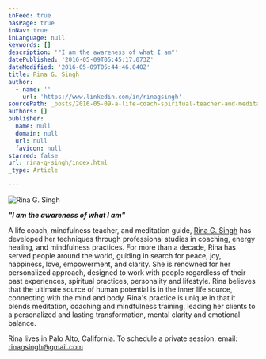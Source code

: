 ```yaml
---
inFeed: true
hasPage: true
inNav: true
inLanguage: null
keywords: []
description: '"I am the awareness of what I am"'
datePublished: '2016-05-09T05:45:17.073Z'
dateModified: '2016-05-09T05:44:46.040Z'
title: Rina G. Singh
author:
  - name: ''
    url: 'https://www.linkedin.com/in/rinagsingh'
sourcePath: _posts/2016-05-09-a-life-coach-spiritual-teacher-and-meditation-guide-rina.md
authors: []
publisher:
  name: null
  domain: null
  url: null
  favicon: null
starred: false
url: rina-g-singh/index.html
_type: Article

---
```

![Rina G. Singh](https://s3-us-west-2.amazonaws.com/the-grid-img/p/1bed85bda16c9beb360a0e2fe3516d038fc45867.jpg)

_**"I am the awareness of what I am"**_

A life coach, mindfulness teacher, and meditation guide, [Rina G. Singh][0] has developed her techniques through professional studies in coaching, energy healing, and mindfulness practices. For more than a decade, Rina has served people around the world, guiding in search for peace, joy, happiness, love, empowerment, and clarity. She is renowned for her personalized approach, designed to work with people regardless of their past experiences, spiritual practices, personality and lifestyle. Rina believes that the ultimate source of human potential is in the inner life source, connecting with the mind and body. Rina's practice is unique in that it blends meditation, coaching and mindfulness training, leading her clients to a personalized and lasting transformation, mental clarity and emotional balance.

Rina lives in Palo Alto, California. To schedule a private session, email: rinagsingh@gmail.com

[0]: https://www.linkedin.com/in/rinagsingh